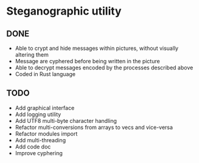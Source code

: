 # Steganographic utility

## DONE

* Able to crypt and hide messages within pictures, without visually altering them
* Message are cyphered before being written in the picture
* Able to decrypt messages encoded by the processes described above
* Coded in Rust language

## TODO

* Add graphical interface
* Add logging utility
* Add UTF8 multi-byte character handling
* Refactor multi-conversions from arrays to vecs and vice-versa
* Refactor modules import
* Add multi-threading
* Add code doc
* Improve cyphering

